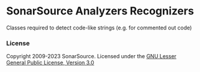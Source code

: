 SonarSource Analyzers Recognizers
=========================
Classes required to detect code-like strings (e.g. for commented out code)

### License
Copyright 2009-2023 SonarSource.
Licensed under the [GNU Lesser General Public License, Version 3.0](http://www.gnu.org/licenses/lgpl.txt)
